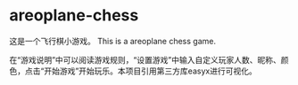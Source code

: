 # areoplane-chess
这是一个飞行棋小游戏。 This is a areoplane chess game.

在“游戏说明”中可以阅读游戏规则，“设置游戏”中输入自定义玩家人数、昵称、颜色，点击“开始游戏”开始玩乐。本项目引用第三方库easyx进行可视化。

